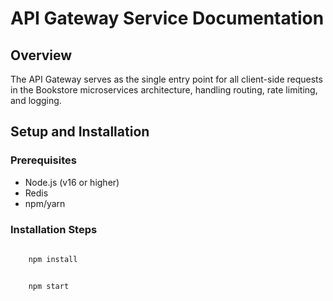 # API Gateway Service Documentation
## Overview
The API Gateway serves as the single entry point for all client-side requests in the Bookstore microservices architecture, handling routing, rate limiting, and logging.
## Setup and Installation
### Prerequisites
- Node.js (v16 or higher)
- Redis
- npm/yarn
### Installation Steps
```bash
  
    npm install


    npm start
```
